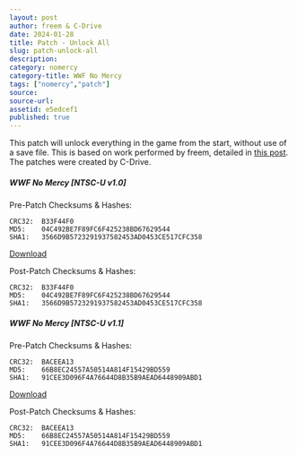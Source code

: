 ```yaml
---
layout: post
author: freem & C-Drive
date: 2024-01-28
title: Patch - Unlock All
slug: patch-unlock-all
description:
category: nomercy
category-title: WWF No Mercy
tags: ["nomercy","patch"]
source:
source-url:
assetid: e5edcef1
published: true
---
```


This patch will unlock everything in the game from the start, without use of a save file. This is based on work performed by freem, detailed in [this post](../../nomercy/rom-addresses-unlock-all/). The patches were created by C-Drive.


##### WWF No Mercy [NTSC-U v1.0]

Pre-Patch Checksums & Hashes:

    CRC32:  B33F44F0
    MD5:    04C492BE7F89FC6F425238BD67629544
    SHA1:   3566D9B5723291937582453AD0453CE517CFC358

<a class="btn btn-primary btn-lg" href="{{ site.url }}/assets/patch/unlock-all/nomercy-usa-v1-0-unlock-all.xdelta" role="button">Download</a>

Post-Patch Checksums & Hashes:

    CRC32:  B33F44F0
    MD5:    04C492BE7F89FC6F425238BD67629544
    SHA1:   3566D9B5723291937582453AD0453CE517CFC358

##### WWF No Mercy [NTSC-U v1.1]

Pre-Patch Checksums & Hashes:

    CRC32:  BACEEA13
    MD5:    66B8EC24557A50514A814F15429BD559
    SHA1:   91CEE3D096F4A76644D8B35B9AEAD6448909ABD1

<a class="btn btn-primary btn-lg" href="{{ site.url }}/assets/patch/unlock-all/nomercy-usa-v1-1-unlock-all.xdelta" role="button">Download</a>

Post-Patch Checksums & Hashes:

    CRC32:  BACEEA13
    MD5:    66B8EC24557A50514A814F15429BD559
    SHA1:   91CEE3D096F4A76644D8B35B9AEAD6448909ABD1

